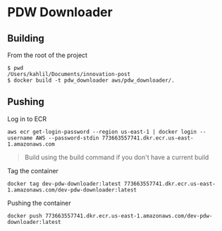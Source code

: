 # PDW Downloader

## Building
From the root of the project
```shell
$ pwd
/Users/kahlil/Documents/innovation-post
$ docker build -t pdw_downloader aws/pdw_downloader/.
```

## Pushing
Log in to ECR
```shell
aws ecr get-login-password --region us-east-1 | docker login --username AWS --password-stdin 773663557741.dkr.ecr.us-east-1.amazonaws.com
```
> Build using the build command if you don't have a current build

Tag the container
```shell
docker tag dev-pdw-downloader:latest 773663557741.dkr.ecr.us-east-1.amazonaws.com/dev-pdw-downloader:latest
```

Pushing the container
```shell
docker push 773663557741.dkr.ecr.us-east-1.amazonaws.com/dev-pdw-downloader:latest
```